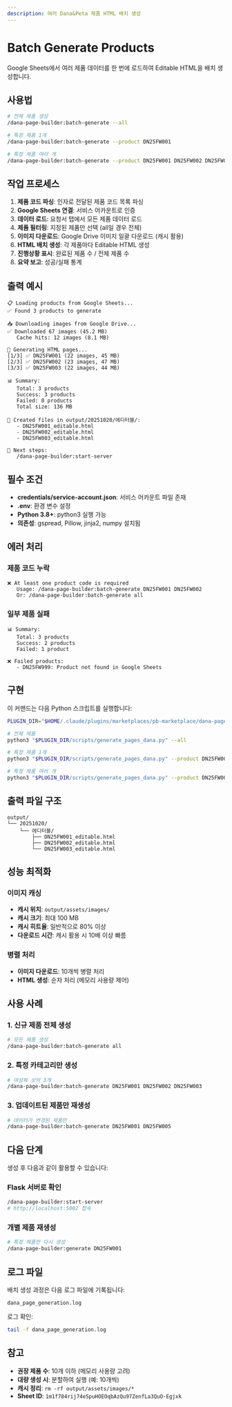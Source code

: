 ```yaml
---
description: 여러 Dana&Peta 제품 HTML 배치 생성
---
```


# Batch Generate Products

Google Sheets에서 여러 제품 데이터를 한 번에 로드하여 Editable HTML을 배치 생성합니다.

## 사용법

```bash
# 전체 제품 생성
/dana-page-builder:batch-generate --all

# 특정 제품 1개
/dana-page-builder:batch-generate --product DN25FW001

# 특정 제품 여러 개
/dana-page-builder:batch-generate --product DN25FW001 DN25FW002 DN25FW003
```

## 작업 프로세스

1. **제품 코드 파싱**: 인자로 전달된 제품 코드 목록 파싱
2. **Google Sheets 연결**: 서비스 어카운트로 인증
3. **데이터 로드**: 요청서 탭에서 모든 제품 데이터 로드
4. **제품 필터링**: 지정된 제품만 선택 (all일 경우 전체)
5. **이미지 다운로드**: Google Drive 이미지 일괄 다운로드 (캐시 활용)
6. **HTML 배치 생성**: 각 제품마다 Editable HTML 생성
7. **진행상황 표시**: 완료된 제품 수 / 전체 제품 수
8. **요약 보고**: 성공/실패 통계

## 출력 예시

```
📋 Loading products from Google Sheets...
✅ Found 3 products to generate

📥 Downloading images from Google Drive...
✅ Downloaded 67 images (45.2 MB)
   Cache hits: 12 images (8.1 MB)

🎨 Generating HTML pages...
[1/3] ✅ DN25FW001 (22 images, 45 MB)
[2/3] ✅ DN25FW002 (23 images, 47 MB)
[3/3] ✅ DN25FW003 (22 images, 44 MB)

📊 Summary:
   Total: 3 products
   Success: 3 products
   Failed: 0 products
   Total size: 136 MB

📁 Created files in output/20251020/에디터블/:
   - DN25FW001_editable.html
   - DN25FW002_editable.html
   - DN25FW003_editable.html

🎯 Next steps:
   /dana-page-builder:start-server
```

## 필수 조건

- **credentials/service-account.json**: 서비스 어카운트 파일 존재
- **.env**: 환경 변수 설정
- **Python 3.8+**: python3 실행 가능
- **의존성**: gspread, Pillow, jinja2, numpy 설치됨

## 에러 처리

### 제품 코드 누락
```
❌ At least one product code is required
   Usage: /dana-page-builder:batch-generate DN25FW001 DN25FW002
   Or: /dana-page-builder:batch-generate all
```

### 일부 제품 실패
```
📊 Summary:
   Total: 3 products
   Success: 2 products
   Failed: 1 product

❌ Failed products:
   - DN25FW999: Product not found in Google Sheets
```

## 구현

이 커맨드는 다음 Python 스크립트를 실행합니다:

```bash
PLUGIN_DIR="$HOME/.claude/plugins/marketplaces/pb-marketplace/dana-page-builder"

# 전체 제품
python3 "$PLUGIN_DIR/scripts/generate_pages_dana.py" --all

# 특정 제품 1개
python3 "$PLUGIN_DIR/scripts/generate_pages_dana.py" --product DN25FW001

# 특정 제품 여러 개
python3 "$PLUGIN_DIR/scripts/generate_pages_dana.py" --product DN25FW001 DN25FW002 DN25FW003
```

## 출력 파일 구조

```
output/
└── 20251020/
    └── 에디터블/
        ├── DN25FW001_editable.html
        ├── DN25FW002_editable.html
        └── DN25FW003_editable.html
```

## 성능 최적화

### 이미지 캐싱
- **캐시 위치**: `output/assets/images/`
- **캐시 크기**: 최대 100 MB
- **캐시 히트율**: 일반적으로 80% 이상
- **다운로드 시간**: 캐시 활용 시 10배 이상 빠름

### 병렬 처리
- **이미지 다운로드**: 10개씩 병렬 처리
- **HTML 생성**: 순차 처리 (메모리 사용량 제어)

## 사용 사례

### 1. 신규 제품 전체 생성
```bash
# 모든 제품 생성
/dana-page-builder:batch-generate all
```

### 2. 특정 카테고리만 생성
```bash
# 여성복 상의 3개
/dana-page-builder:batch-generate DN25FW001 DN25FW002 DN25FW003
```

### 3. 업데이트된 제품만 재생성
```bash
# 데이터가 변경된 제품만
/dana-page-builder:batch-generate DN25FW001 DN25FW005
```

## 다음 단계

생성 후 다음과 같이 활용할 수 있습니다:

### Flask 서버로 확인
```bash
/dana-page-builder:start-server
# http://localhost:5002 접속
```

### 개별 제품 재생성
```bash
# 특정 제품만 다시 생성
/dana-page-builder:generate DN25FW001
```

## 로그 파일

배치 생성 과정은 다음 로그 파일에 기록됩니다:

```
dana_page_generation.log
```

로그 확인:
```bash
tail -f dana_page_generation.log
```

## 참고

- **권장 제품 수**: 10개 이하 (메모리 사용량 고려)
- **대량 생성 시**: 분할하여 실행 (예: 10개씩)
- **캐시 정리**: `rm -rf output/assets/images/*`
- **Sheet ID**: `1m1f784rij74eSpuHOEOqbAzQu97ZenfLa3QuO-Egjxk`
